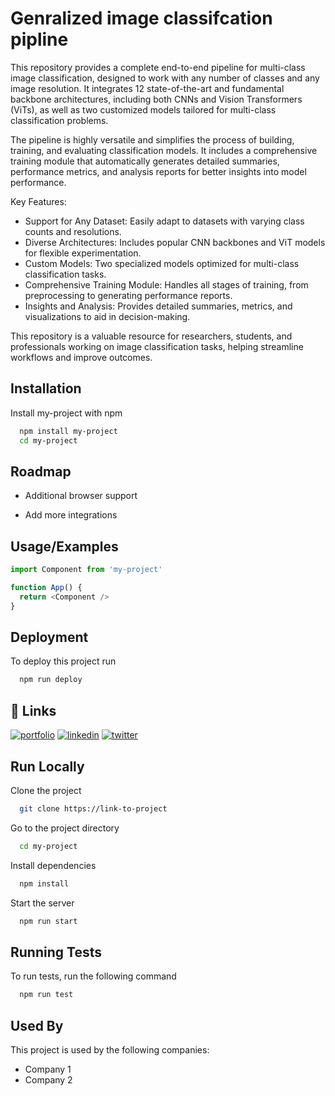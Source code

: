 
# Genralized image classifcation pipline

This repository provides a complete end-to-end pipeline for multi-class image classification, designed to work with any number of classes and any image resolution. It integrates 12 state-of-the-art and fundamental backbone architectures, including both CNNs and Vision Transformers (ViTs), as well as two customized models tailored for multi-class classification problems.

The pipeline is highly versatile and simplifies the process of building, training, and evaluating classification models. It includes a comprehensive training module that automatically generates detailed summaries, performance metrics, and analysis reports for better insights into model performance.

Key Features:
* Support for Any Dataset: Easily adapt to datasets with varying class counts and resolutions.
* Diverse Architectures: Includes popular CNN backbones and ViT models for flexible experimentation.
* Custom Models: Two specialized models optimized for multi-class classification tasks.
* Comprehensive Training Module: Handles all stages of training, from preprocessing to generating performance reports.
* Insights and Analysis: Provides detailed summaries, metrics, and visualizations to aid in decision-making.

This repository is a valuable resource for researchers, students, and professionals working on image classification tasks, helping streamline workflows and improve outcomes.

## Installation

Install my-project with npm

```bash
  npm install my-project
  cd my-project
```
    
## Roadmap

- Additional browser support

- Add more integrations


## Usage/Examples

```javascript
import Component from 'my-project'

function App() {
  return <Component />
}
```


## Deployment

To deploy this project run

```bash
  npm run deploy
```


## 🔗 Links
[![portfolio](https://img.shields.io/badge/my_portfolio-000?style=for-the-badge&logo=ko-fi&logoColor=white)](https://katherineoelsner.com/)
[![linkedin](https://img.shields.io/badge/linkedin-0A66C2?style=for-the-badge&logo=linkedin&logoColor=white)](https://www.linkedin.com/)
[![twitter](https://img.shields.io/badge/twitter-1DA1F2?style=for-the-badge&logo=twitter&logoColor=white)](https://twitter.com/)


## Run Locally

Clone the project

```bash
  git clone https://link-to-project
```

Go to the project directory

```bash
  cd my-project
```

Install dependencies

```bash
  npm install
```

Start the server

```bash
  npm run start
```


## Running Tests

To run tests, run the following command

```bash
  npm run test
```


## Used By

This project is used by the following companies:

- Company 1
- Company 2

